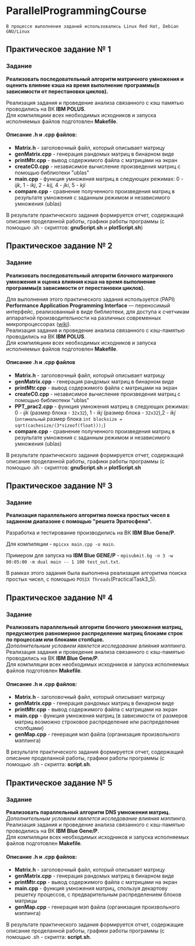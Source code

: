 # ParallelProgrammingCourse

`В процессе выполнения заданий использовались Linux Red Hat, Debian GNU/Linux`

## Практическое задание № 1 
### Задание
**Реализовать последовательный алгоритм матричного умножения и оценить влияние кэша на время выполнение программы(в зависимости от перестановки циклов).**  

Реализация задания и проведение анализа связанного с кэш памятью проводились на ВК **IBM POLUS**.  
Для компиляциии всех необходимых исходников и запуска исполняемых файлов подготовлен **Makefile**.

#### Описание .h и .cpp файлов:
 * **Matrix.h** - заголовочный файл, который описывает матрицу
 * **genMatrix.cpp** - генерация рандомых матриц в бинарном виде
 * **printMtr.cpp** - вывод содержимого файла с матрицами на экран
 * **createC0.cpp** - независимое вычисление произведения матриц с помощью библиотеки "ublas"
 * **main.cpp** - функция умножения матриц в следующих режимах: 0 - *ijk*, 1 - *ikj*, 2 - *kij*, 4 - *jki*, 5 - *kji* 
 * **compare.cpp** - сравнение полученного произведения матриц в результате умножения с заданным режимом и независимого умножения (ublas)

В результате практического задания формируется отчет, содержащий описание проделанной работы, графики работы программы (с помощью .sh - скриптов: **gnuScript.sh** и **plotScript.sh**)

## Практическое задание № 2
### Задание
**Реализовать последовательный алгоритм блочного матричного умножения и оценка влияния кэша на время выполнение программы(в зависимости от перестановки циклов).**  

Для выполнения этого практического задания используется (PAPI)
**Performance Application Programming Interface** — переносимый интерфейс, реализованный в виде библиотеки, для доступа к счетчикам аппаратной производительности на различных современных микропроцессорах ([wiki](https://ru.wikipedia.org/wiki/PAPI)).   
Реализация задания и проведение анализа связанного с кэш-памятью проводились на ВК **IBM POLUS**.  
Для компиляциии всех необходимых исходников и запуска исполняемых файлов подготовлен **Makefile**. 

#### Описание .h и .cpp файлов
 * **Matrix.h** - заголовочный файл, который описывает матрицу
 * **genMatrix.cpp** - генерация рандомых матриц в бинарном виде
 * **printMtr.cpp** - вывод содержимого файла с матрицами на экран
 * **createC0.cpp** - независимое вычисление произведения матриц с помощью библиотеки "ublas"
 * **PPT_prac2.cpp** - функция умножения матриц в следующих режимах: 0 - *ijk* (размер блока - `32x32`), 1 - *ikj* (размер блока - `32x32`),2 - *ikj* (`оптимальный` размер блока ```int blocksize = sqrt(cachesize/(3*sizeof(float)));```)
 * **compare.cpp** - сравнение полученного произведения матриц в результате умножения с заданным режимом и независимого умножения (ublas)

В результате практического задания формируется отчет, содержащий описание проделанной работы, графики работы программы (с помощью .sh - скриптов: **gnuScript.sh** и **plotScript.sh**

## Практическое задание № 3 
### Задание
__Реализация параллельного алгоритма поиска простых чисел в заданном диапазоне с помощью "решета Эратосфена".__

Разработка и тестирование производились на ВК **IBM Blue Gene/P**.

Для компиляции - `mpicxx main.cpp -o main`.

Примером для запуска на **IBM Blue GENE/P** - `mpisubmit.bg -n 3 -w 00:05:00 -m dual main -- 1 100 test_out.txt`.

В рамках этого задания была выполнена реализация алгоритма поиска простых чисел, с помощью `POSIX Threads`(PracticalTask3_5).

## Практическое задание № 4 
### Задание
__Реализовать параллельный алгоритм блочного умножения матриц, предусмотрев равномерное распределение матриц блоками строк по процессам или блоками столбцов.__  
*Дополнительным условием явялется исследование влияния мэппинга*.  
Реализация задания и проведение анализа связанного с кэш-памятью проводились на ВК **IBM Blue Gene/P**.  
Для компиляции всех необходимых исходников и запуска исполняемых файлов подготовлен **Makefile**.

#### Описание .h и .cpp файлов:
 * **Matrix.h** - заголовочный файл, который описывает матрицу
 * **genMatrix.cpp** - генерация рандомых матриц в бинарном виде
 * **printMtr.cpp** - вывод содержимого файла с матрицами на экран
 * **main.cpp** - функция умножения матриц (в зависимости от размеров матриц возможно строковое распределение или распределение столбцами)
 * **genMap.cpp** - генерация мэп файла (организация произвольного мэппинга)

В результате практического задания формируется отчет, содержащий описание проделанной работы, графики работы программы (с помощью .sh - скрипта: **script.sh**.

## Практическое задание № 5 
### Задание
__Реализовать параллельный алгоритм DNS умножения матриц.__  
*Дополнительным условием явялется исследование влияния мэппинга*.
Реализация задания и проведение анализа связанного с кэш-памятью проводились на ВК **IBM Blue Gene/P**.  
Для компиляции всех необходимых исходников и запуска исполняемых файлов подготовлен **Makefile**.

#### Описание .h и .cpp файлов:
 * **Matrix.h** - заголовочный файл, который описывает матрицу
 * **genMatrix.cpp** - генерация рандомых матриц в бинарном виде
 * **printMtr.cpp** - вывод содержимого файла с матрицами на экран
 * **main.cpp** - функция умножения матриц, спользуя декартову решетку процессов, с предварительным распределением блоков матрицы
 * **genMap.cpp** - генерация мэп файла (организация произвольного мэппинга)

В результате практического задания формируется отчет, содержащие описание проделанной работы, графики работы программы (с помощью .sh - скрипта: **script.sh**.
